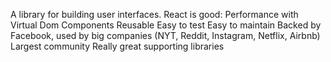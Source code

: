 A library for building user interfaces.
React is good:
    Performance with Virtual Dom
    Components
        Reusable
        Easy to test
        Easy to maintain
    Backed by Facebook, used by big companies (NYT, Reddit, Instagram, Netflix, Airbnb)
    Largest community
    Really great supporting libraries
